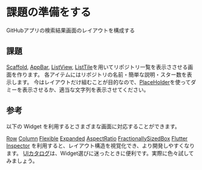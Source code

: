 # 課題の準備をする

GitHubアプリの検索結果画面のレイアウトを構成する

## 課題
[Scaffold], [AppBar], [ListView], [ListTile]を用いてリポジトリ一覧を表示ささせる画面を作ります。 
各アイテムにはリポジトリの名前・簡単な説明・スター数を表示します。
今はレイアウトだけ組むことが目的なので、[PlaceHolder]を使ってダミーを表示させるか、適当な文字列を表示させてください。

## 参考

以下の Widget を利用するとさまざまな画面に対応することができます。

[Row]
[Column]
[Flexible]
[Expanded]
[AspectRatio]
[FractionallySizedBox]
[Flutter Inspector] を利用すると、レイアウト構造を視覚化でき、より開発しやすくなります。
[UIカタログ](https://docs.flutter.dev/ui/widgets)は、Widget選びに迷ったときに便利です。実際に色々試してみましょう。

<!-- Links -->

[Scaffold]: https://api.flutter.dev/flutter/material/Scaffold-class.html

[AppBar]: https://api.flutter.dev/flutter/material/AppBar-class.html

[ListView]: https://api.flutter.dev/flutter/widgets/ListView-class.html

[ListTile]: https://api.flutter.dev/flutter/material/ListTile-class.html

[PlaceHolder]: https://api.flutter.dev/flutter/widgets/Placeholder-class.html

[horizontal-ratio]: https://github.com/yumemi-inc/flutter-training-template/blob/main/docs/sessions/images/layout/horizontal-ratio.png?raw=true

[aspect-ratio]: https://github.com/yumemi-inc/flutter-training-template/blob/main/docs/sessions/images/layout/aspect-ratio.png?raw=true

[text-padding]: https://github.com/yumemi-inc/flutter-training-template/blob/main/docs/sessions/images/layout/text-padding.png?raw=true

[centering]: https://github.com/yumemi-inc/flutter-training-template/blob/main/docs/sessions/images/layout/centering.png?raw=true

[button-margin]: https://github.com/yumemi-inc/flutter-training-template/blob/main/docs/sessions/images/layout/button-margin.png?raw=true

[button-centering]: https://github.com/yumemi-inc/flutter-training-template/blob/main/docs/sessions/images/layout/button-centering.png?raw=true

[Placeholder]: https://api.flutter.dev/flutter/widgets/Placeholder-class.html

[Text]: https://api.flutter.dev/flutter/widgets/Text-class.html

[`labelLarge`]: https://api.flutter.dev/flutter/material/TextTheme/labelLarge.html

[`Colors.blue`]: https://api.flutter.dev/flutter/material/Colors/blue-constant.html

[`Colors.red`]: https://api.flutter.dev/flutter/material/Colors/red-constant.html

[TextButton]: https://api.flutter.dev/flutter/material/TextButton-class.html

[NSLayoutConstraint]: https://developer.apple.com/documentation/uikit/nslayoutconstraint

[ConstraintLayout]: https://developer.android.com/develop/ui/views/layout/constraint-layout

[Row]: https://api.flutter.dev/flutter/widgets/Row-class.html

[Column]: https://api.flutter.dev/flutter/widgets/Column-class.html

[Flexible]: https://api.flutter.dev/flutter/widgets/Flexible-class.html

[Expanded]: https://api.flutter.dev/flutter/widgets/Expanded-class.html

[AspectRatio]: https://api.flutter.dev/flutter/widgets/AspectRatio-class.html

[FractionallySizedBox]: https://api.flutter.dev/flutter/widgets/FractionallySizedBox-class.html

[Flutter Inspector]: https://docs.flutter.dev/development/tools/devtools/inspector